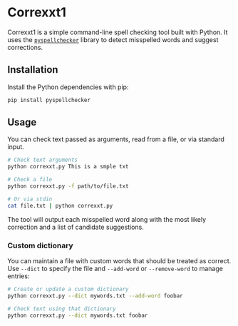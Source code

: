 # Correxxt1

Correxxt1 is a simple command-line spell checking tool built with Python.
It uses the [`pyspellchecker`](https://pyspellchecker.readthedocs.io/) library
to detect misspelled words and suggest corrections.

## Installation

Install the Python dependencies with pip:

```bash
pip install pyspellchecker
```

## Usage

You can check text passed as arguments, read from a file, or via standard input.

```bash
# Check text arguments
python correxxt.py This is a smple txt

# Check a file
python correxxt.py -f path/to/file.txt

# Or via stdin
cat file.txt | python correxxt.py
```

The tool will output each misspelled word along with the most likely
correction and a list of candidate suggestions.

### Custom dictionary

You can maintain a file with custom words that should be treated as
correct. Use `--dict` to specify the file and `--add-word` or
`--remove-word` to manage entries:

```bash
# Create or update a custom dictionary
python correxxt.py --dict mywords.txt --add-word foobar

# Check text using that dictionary
python correxxt.py --dict mywords.txt foobar
```
